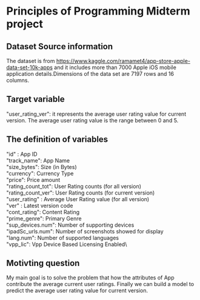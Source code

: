# Principles of Programming Midterm project


## Dataset Source information
The dataset is from https://www.kaggle.com/ramamet4/app-store-apple-data-set-10k-apps and it includes more than 7000 Apple iOS mobile application details.Dimensions of the data set are 7197 rows and 16 columns.

## Target variable
"user_rating_ver": it represents the average user rating value for current version. The average user rating value is the range between 0 and 5.

## The definition of variables
"id" : App ID\
"track_name": App Name\
"size_bytes": Size (in Bytes)\
"currency": Currency Type\
"price": Price amount\
"rating_count_tot": User Rating counts (for all version)\
"rating_count_ver": User Rating counts (for current version)\
"user_rating" : Average User Rating value (for all version)\
"ver" : Latest version code\
"cont_rating": Content Rating\
"prime_genre": Primary Genre\
"sup_devices.num": Number of supporting devices\
"ipadSc_urls.num": Number of screenshots showed for display\
"lang.num": Number of supported languages\
"vpp_lic": Vpp Device Based Licensing Enabled\

## Motivting question
My main goal is to solve the problem that how the attributes of App contribute the average current user ratings. Finally we can build a model to predict the average user rating value for current version.
